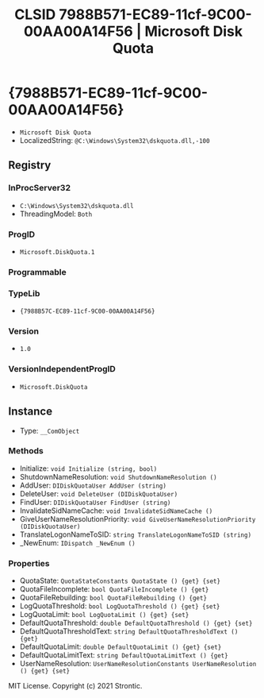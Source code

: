 ﻿---
title: "CLSID 7988B571-EC89-11cf-9C00-00AA00A14F56 | Microsoft Disk Quota"
excerpt: What is COM-Object CLSID 7988B571-EC89-11cf-9C00-00AA00A14F56?
---

# {7988B571-EC89-11cf-9C00-00AA00A14F56}

* `Microsoft Disk Quota`
* LocalizedString: `@C:\Windows\System32\dskquota.dll,-100`

## Registry


### InProcServer32

* `C:\Windows\System32\dskquota.dll`
* ThreadingModel: `Both`

### ProgID

* `Microsoft.DiskQuota.1`

### Programmable


### TypeLib

* `{7988B57C-EC89-11cf-9C00-00AA00A14F56}`

### Version

* `1.0`

### VersionIndependentProgID

* `Microsoft.DiskQuota`

## Instance

* Type: `__ComObject`

### Methods

* Initialize: `void Initialize (string, bool)`
* ShutdownNameResolution: `void ShutdownNameResolution ()`
* AddUser: `DIDiskQuotaUser AddUser (string)`
* DeleteUser: `void DeleteUser (DIDiskQuotaUser)`
* FindUser: `DIDiskQuotaUser FindUser (string)`
* InvalidateSidNameCache: `void InvalidateSidNameCache ()`
* GiveUserNameResolutionPriority: `void GiveUserNameResolutionPriority (DIDiskQuotaUser)`
* TranslateLogonNameToSID: `string TranslateLogonNameToSID (string)`
* _NewEnum: `IDispatch _NewEnum ()`

### Properties

* QuotaState: `QuotaStateConstants QuotaState () {get} {set} `
* QuotaFileIncomplete: `bool QuotaFileIncomplete () {get} `
* QuotaFileRebuilding: `bool QuotaFileRebuilding () {get} `
* LogQuotaThreshold: `bool LogQuotaThreshold () {get} {set} `
* LogQuotaLimit: `bool LogQuotaLimit () {get} {set} `
* DefaultQuotaThreshold: `double DefaultQuotaThreshold () {get} {set} `
* DefaultQuotaThresholdText: `string DefaultQuotaThresholdText () {get} `
* DefaultQuotaLimit: `double DefaultQuotaLimit () {get} {set} `
* DefaultQuotaLimitText: `string DefaultQuotaLimitText () {get} `
* UserNameResolution: `UserNameResolutionConstants UserNameResolution () {get} {set} `

MIT License. Copyright (c) 2021 Strontic.


